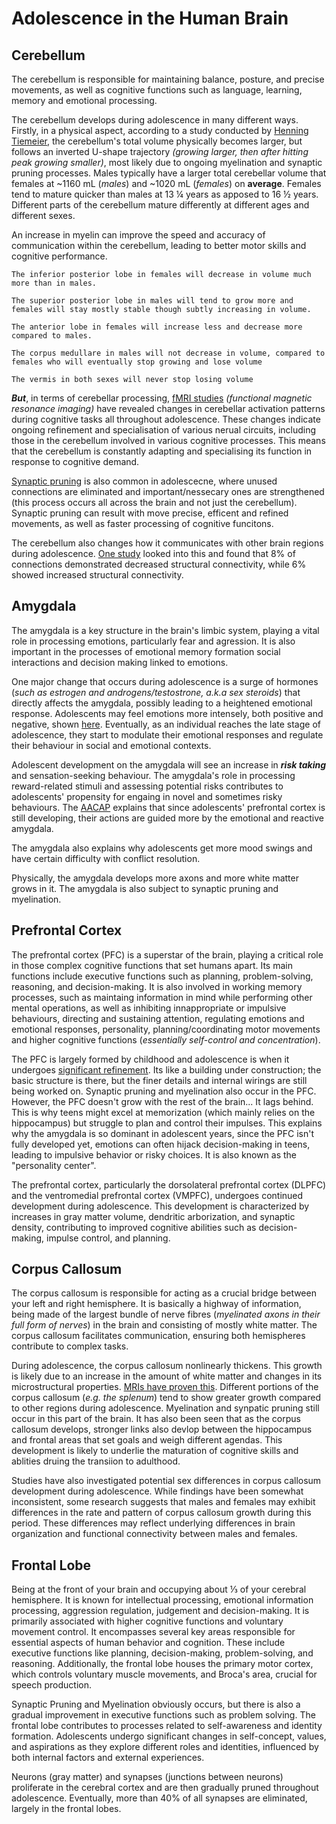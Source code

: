# Adolescence in the Human Brain

## Cerebellum

The cerebellum is responsible for maintaining balance, posture, and precise movements, as well as cognitive functions such as language, learning, memory and emotional processing.

The cerebellum develops during adolescence in many different ways. Firstly, in a physical aspect, according to a study conducted by [Henning Tiemeier](https://www.ncbi.nlm.nih.gov/pmc/articles/PMC2775156/), the cerebellum's total volume physically becomes larger, but follows an inverted U-shape trajectory *(growing larger, then after hitting peak growing smaller)*, most likely due to ongoing myelination and synaptic pruning processes. Males typically have a larger total cerebellar volume that females at ~1160 mL (*males*) and ~1020 mL (*females*) on **average**. Females tend to mature quicker than males at 13 ¼ years as apposed to 16 ½ years. Different parts of the cerebellum mature differently at different ages and different sexes.

An increase in myelin can improve the speed and accuracy of communication within the cerebellum, leading to better motor skills and cognitive performance. 

```
The inferior posterior lobe in females will decrease in volume much more than in males.
```

```
The superior posterior lobe in males will tend to grow more and females will stay mostly stable though subtly increasing in volume.
```

```
The anterior lobe in females will increase less and decrease more compared to males.
```

```
The corpus medullare in males will not decrease in volume, compared to females who will eventually stop growing and lose volume
```
```
The vermis in both sexes will never stop losing volume
```

***But***, in terms of cerebellar processing, [fMRI studies](https://link.springer.com/article/10.1007/s12311-011-0260-7) *(functional magnetic resonance imaging)* have revealed changes in cerebellar activation patterns during cognitive tasks all throughout adolescence. These changes indicate ongoing refinement and specialisation of various nerual circuits, including those in the cerebellum involved in various cognitive processes. This means that the cerebellum is constantly adapting and specialising its function in response to cognitive demand. 

[Synaptic pruning](https://www.medicalnewstoday.com/articles/synaptic-pruning) is also common in adolescecne, where unused connections are eliminated and important/nessecary ones are strengthened (this process occurs all across the brain and not just the cerebellum). Synaptic pruning can result with move precise, efficent and refined movements, as well as faster processing of cognitive funcitons.

The cerebellum also changes how it communicates with other brain regions during adolescence. [One study](https://www.jneurosci.org/content/35/24/9078) looked into this and found that 8% of connections demonstrated decreased structural connectivity, while 6% showed increased structural connectivity.

## Amygdala

The amygdala is a key structure in the brain's limbic system, playing a vital role in processing emotions, particularly fear and agression. It is also important in the processes of emotional memory formation social interactions and decision making linked to emotions.

One major change that occurs during adolescence is a surge of hormones (*such as estrogen and androgens/testostrone, a.k.a sex steroids*) that directly affects the amygdala, possibly leading to a heightened emotional response. Adolescents may feel emotions more intensely, both positive and negative, shown [here](https://www.bing.com/search?q=effects+of+estrogen+and+androgens+and+amygdala&FORM=AWRE). Eventually, as an individual reaches the late stage of adolescence, they start to modulate their emotional responses and regulate their behaviour in social and emotional contexts.

Adolescent development on the amygdala will see an increase in ***risk taking*** and sensation-seeking behaviour. The amygdala's role in processing reward-related stimuli and assessing potential risks contributes to adolescents' propensity for engaing in novel and sometimes risky behaviours. The [AACAP](https://www.aacap.org/AACAP/Families_and_Youth/Facts_for_Families/FFF-Guide/The-Teen-Brain-Behavior-Problem-Solving-and-Decision-Making-095.aspx#:~:text=Pictures%20of%20the%20brain%20in%20action%20show%20that,and%20less%20by%20the%20thoughtful%2C%20logical%20frontal%20cortex.) explains that since adolescents' prefrontal cortex is still developing, their actions are guided more by the emotional and reactive amygdala.

The amygdala also explains why adolescents get more mood swings and have certain difficulty with conflict resolution.

Physically, the amygdala develops more axons and more white matter grows in it. The amygdala is also subject to synaptic pruning and myelination.

## Prefrontal Cortex

The prefrontal cortex (PFC) is a superstar of the brain, playing a critical role in those complex cognitive functions that set humans apart. Its main functions include executive functions such as planning, problem-solving, reasoning, and decision-making. It is also involved in working memory processes, such as maintaing information in mind while performing other mental operations, as well as inhibiting innappropriate or impulsive behaviours, directing and sustaining attention, regulating emotions and emotional responses, personality, planning/coordinating motor movements and higher cognitive functions (*essentially self-control and concentration*).

The PFC is largely formed by childhood and adolescence is when it undergoes [significant refinement](https://adolescentpsychology.pressbooks.sunycreate.cloud/chapter/brain-changes/). Its like a building under construction; the basic structure is there, but the finer details and internal wirings are still being worked on. Synaptic pruning and myelination also occur in the PFC. However, the PFC doesn't grow with the rest of the brain... It lags behind. This is why teens might excel at memorization (which mainly relies on the hippocampus) but struggle to plan and control their impulses. This explains why the amygdala is so dominant in adolescent years, since the PFC isn't fully developed yet, emotions can often hijack decision-making in teens, leading to impulsive behavior or risky choices. It is also known as the "personality center".

The prefrontal cortex, particularly the dorsolateral prefrontal cortex (DLPFC) and the ventromedial prefrontal cortex (VMPFC), undergoes continued development during adolescence. This development is characterized by increases in gray matter volume, dendritic arborization, and synaptic density, contributing to improved cognitive abilities such as decision-making, impulse control, and planning.

## Corpus Callosum

The corpus callosum is responsible for acting as a crucial bridge between your left and right hemisphere. It is basically a highway of information, being made of the largest bundle of nerve fibres (*myelinated axons in their full form of nerves*) in the brain and consisting of mostly white matter. The corpus callosum facilitates communication, ensuring both hemispheres contribute to complex tasks.

During adolescence, the corpus callosum nonlinearly thickens. This growth is likely due to an increase in the amount of white matter and changes in its microstructural properties. [MRIs have proven this](https://adolescentpsychology.pressbooks.sunycreate.cloud/chapter/brain-changes/). Different portions of the corpus callosum (*e.g. the splenum*) tend to show greater growth compared to other regions during adolescence. Myelination and synpatic pruning still occur in this part of the brain. It has also been seen that as the  corpus callosum develops, stronger links also devlop between the hippocampus and frontal areas that set goals and weigh different agendas. This development is likely to underlie the maturation of cognitive skills and ablities druing the transiion to adulthood.

Studies have also investigated potential sex differences in corpus callosum development during adolescence. While findings have been somewhat inconsistent, some research suggests that males and females may exhibit differences in the rate and pattern of corpus callosum growth during this period. These differences may reflect underlying differences in brain organization and functional connectivity between males and females.

## Frontal Lobe

Being at the front of your brain and occupying about ⅓ of your cerebral hemisphere. It is known for intellectual processing, emotional information processing, aggression regulation, judgement and decision-making. It is primarily associated with higher cognitive functions and voluntary movement control. It encompasses several key areas responsible for essential aspects of human behavior and cognition. These include executive functions like planning, decision-making, problem-solving, and reasoning. Additionally, the frontal lobe houses the primary motor cortex, which controls voluntary muscle movements, and Broca's area, crucial for speech production.

Synaptic Pruning and Myelination obviously occurs, but there is also a gradual improvement in executive functions such as problem solving. The frontal lobe contributes to processes related to self-awareness and identity formation. Adolescents undergo significant changes in self-concept, values, and aspirations as they explore different roles and identities, influenced by both internal factors and external experiences.

Neurons (gray matter) and synapses (junctions between neurons) proliferate in the cerebral cortex and are then gradually pruned throughout adolescence. Eventually, more than 40% of all synapses are eliminated, largely in the frontal lobes.